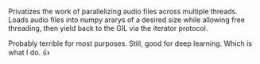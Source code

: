 Privatizes the work of parallelizing audio files across multiple threads. Loads audio files into numpy ararys of a desired size while allowing free threading, then yield back to the GIL via the iterator protocol.

Probably terrible for most purposes. Still, good for deep learning. Which is what I do. :thumbsup:
